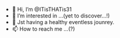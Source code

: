 - 👋 Hi, I’m @ITisTHATis31
- 👀 I’m interested in ...(yet to discover...!)
- 🌱 Jst having a healthy eventless jounrey.
- 📫 How to reach me ...(?)

<!---
ITisTHATis31/ITisTHATis31 is a ✨ special ✨ repository because its `README.md` (this file) appears on your GitHub profile.
You can click the Preview link to take a look at your changes.
--->
